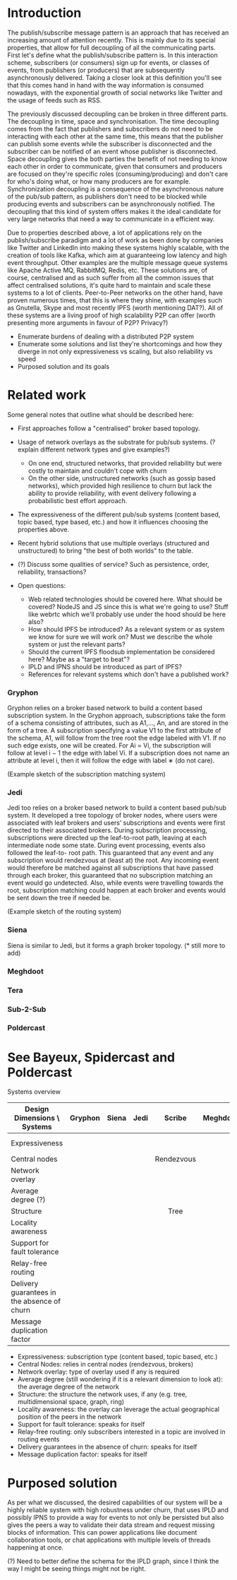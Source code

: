 
# Introduction

The publish/subscribe message pattern is an approach that has received an increasing amount of attention recently. This is mainly due to its special properties, that allow for full decoupling of all the communicating parts. First let's define what the publish/subscribe pattern is. In this interaction scheme, subscribers (or consumers) sign up for events, or classes of events, from publishers (or producers) that are subsequently asynchronously delivered. Taking a closer look at this definition you'll see that this comes hand in hand with the way information is consumed nowadays, with the exponential growth of social networks like Twitter and the usage of feeds such as RSS.

The previously discussed decoupling can be broken in three different parts. The decoupling in time, space and synchronisation.  The time decoupling comes from the fact that publishers and subscribers do not need to be interacting with each other at the same time, this means that the publisher can publish some events while the subscriber is disconnected and the subscriber can be notified of an event whose publisher is disconnected. Space decoupling gives the both parties the benefit of not needing to know each other in order to communicate, given that consumers and producers are focused on they're specific roles (consuming/producing) and don't care for who's doing what, or how many producers are for example. Synchronization decoupling is a consequence of the asynchronous nature of the pub/sub pattern, as publishers don't need to be blocked while producing events and subscribers can be asynchronously notified. The decoupling that this kind of system offers makes it the ideal candidate for very large networks that need a way to communicate in a efficient way. 

Due to properties described above, a lot of applications rely on the publish/subscribe paradigm and a lot of work as been done by companies like Twitter and LinkedIn into making these systems highly scalable, with the creation of tools like Kafka, which aim at guaranteeing low latency and high event throughput. Other examples are the multiple message queue systems like Apache Active MQ, RabbitMQ, Redis, etc. These solutions are, of course, centralised and as such suffer from all the common issues that affect centralised solutions, it's quite hard to maintain and scale these systems to a lot of clients. Peer-to-Peer networks on the other hand, have proven numerous times, that this is where they shine, with examples such as Gnutella, Skype and most recently IPFS (worth mentioning DAT?). All of these systems are a living proof of high scalability P2P can offer (worth presenting more arguments in favour of P2P? Privacy?)

- Enumerate burdens of dealing with a distributed P2P system
- Enumerate some solutions and list they're shortcomings and how they diverge in not only expressiveness vs scaling, but also reliability vs speed
- Purposed solution and its goals

# Related work

Some general notes that outline what should be described here:

- First approaches follow a "centralised" broker based topology.
- Usage of network overlays as the substrate for pub/sub systems. (? explain different network types and give examples?)
  - On one end, structured networks, that provided reliability but were costly to maintain and couldn't cope with churn
  - On the other side, unstructured networks (such as gossip based networks), which provided high resilience to churn but lack the ability to provide reliability, with event delivery following a probabilistic best effort approach.
- The expressiveness of the different pub/sub systems (content based, topic based, type based, etc.) and how it influences choosing the properties above.
- Recent hybrid solutions that use multiple overlays (structured and unstructured) to bring "the best of both worlds" to the table.
- (?) Discuss some qualities of service? Such as persistence, order, reliability, transactions?

- Open questions:
  - Web related technologies should be covered here. What should be covered? NodeJS and JS since this is what we're going to use? Stuff like webrtc which we'll probably use under the hood should be here also?
  - How should IPFS be introduced? As a relevant system or as system we know for sure we will work on? Must we describe the whole system or just the relevant parts?
  - Should the current IPFS floodsub implementation be considered here? Maybe as a "target to beat"?
  - IPLD and IPNS should be introduced as part of IPFS?
  - References for relevant systems which don't have a published work?

### Gryphon
Gryphon relies on a broker based network to build a content based subscription system. In the Gryphon approach, subscriptions take the form of a schema consisting of attributes, such as A1,..., An, and are stored in the form of a tree. A subscription specifying a value V1 to the first attribute of the schema, A1, will follow from the tree root the edge labeled with V1. If no such edge exists, one will be created. For Ai = Vi, the subscription will follow at level i − 1 the edge with label Vi. If a subscription does not name an attribute at level i, then it will follow the edge with label ∗ (do not care).

(Example sketch of the subscription matching system)

### Jedi

Jedi too relies on a broker based network to build a content based pub/sub system. It developed a tree topology of broker nodes, where users were associated with leaf brokers and users’ subscriptions and events were first directed to their associated brokers. During subscription processing, subscriptions were directed up the leaf-to-root path, leaving at each intermediate node some state. During event processing, events also followed the leaf-to- root path. This guaranteed that any event and any subscription would rendezvous at (least at) the root. Any incoming event would therefore be matched against all subscriptions that have passed through each broker, this guaranteed that no subscription matching an event would go undetected. Also, while events were travelling towards the root, subscription matching could happen at each broker and events would be sent down the tree if needed be.

(Example sketch of the routing system)

### Siena

Siena is similar to Jedi, but it forms a graph broker topology. (* still more to add)

### Meghdoot

### Tera

### Sub-2-Sub

### Poldercast

# See Bayeux, Spidercast and Poldercast


Systems overview

| Design Dimensions \ Systems                 | Gryphon | Siena | Jedi |   Scribe   | Meghdoot | Hermes | Rebecca | PastryStrings |     Tera    | SpiderCast | Mercury | Sub-2-Sub | Bayeux | Poldercast |
|---------------------------------------------|:-------:|:-----:|:----:|:----------:|:--------:|:------:|:-------:|:-------------:|:-----------:|:----------:|:-------:|:---------:|:------:|:----------:|
| Expressiveness                              |         |       |      |            |          |        |         |               | Topic based |            |         |           |        |            |
| Central nodes                               |         |       |      | Rendezvous |          |        |         |               |             |            |         |           |        |            |
| Network overlay                             |         |       |      |            |          |        |         |               |             |            |         |           |        |            |
| Average degree (?)                          |         |       |      |            |          |        |         |               |             |            |         |           |        |            |
| Structure                                   |         |       |      |    Tree    |          |        |         |               |             |            |         |           |        |            |
| Locality awareness                          |         |       |      |            |          |        |         |               |             |            |         |           |        |            |
| Support for fault tolerance                 |         |       |      |            |          |        |         |               | Best effort |            |         |           |        |            |
| Relay-free routing                          |         |       |      |            |          |        |         |               |             |            |         |           |        |            |
| Delivery guarantees in the absence of churn |         |       |      |            |          |        |         |               |             |            |         |           |        |            |
| Message duplication factor                  |         |       |      |            |          |        |         |               |             |            |         |           |        |            |

- Expressiveness: subscription type (content based, topic based, etc.)
- Central Nodes: relies in central nodes (rendezvous, brokers)
- Network overlay: type of overlay used if any is required
- Average degree (still wondering if it is a relevant dimension to look at): the average degree of the network
- Structure: the structure the network uses, if any (e.g. tree, multidimensional space, graph, ring)
- Locality awareness: the overlay can leverage the actual geographical position of the peers in the network
- Support for fault tolerance: speaks for itself
- Relay-free routing: only subscribers interested in a topic are involved in routing events
- Delivery guarantees in the absence of churn: speaks for itself
- Message duplication factor: speaks for itself

# Purposed solution

As per what we discussed, the desired capabilities of our system will be a highly reliable system with high robustness under churn, that uses IPLD and possibly IPNS to provide a way for events to not only be persisted but also gives the peers a way to validate their data stream and request missing blocks of information. This can power applications like document collaboration tools, or chat applications with multiple levels of threads happening at once.

(?) Need to better define the schema for the IPLD graph, since I think the way I might be seeing things might not be right.

